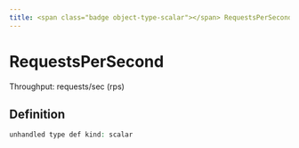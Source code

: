 ```yaml
---
title: <span class="badge object-type-scalar"></span> RequestsPerSecond
---
```

# <span class="badge object-type-scalar"></span> RequestsPerSecond

Throughput: requests/sec (rps)

## Definition

```php
unhandled type def kind: scalar
```
